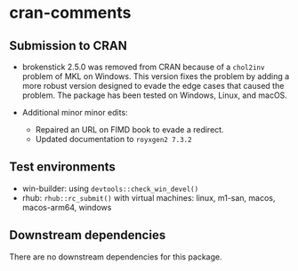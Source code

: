 cran-comments
================

## Submission to CRAN

- brokenstick 2.5.0 was removed from CRAN because of a `chol2inv`
  problem of MKL on Windows. This version fixes the problem by adding a
  more robust version designed to evade the edge cases that caused the
  problem. The package has been tested on Windows, Linux, and macOS.

- Additional minor minor edits:

  - Repaired an URL on FIMD book to evade a redirect.
  - Updated documentation to `royxgen2 7.3.2`

## Test environments

- win-builder: using `devtools::check_win_devel()`
- rhub: `rhub::rc_submit()` with virtual machines: linux, m1-san, macos,
  macos-arm64, windows

## Downstream dependencies

There are no downstream dependencies for this package.

